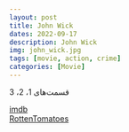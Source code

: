 ```yaml
---
layout: post
title: John Wick
dates: 2022-09-17
description: John Wick
img: john_wick.jpg
tags: [movie, action, crime]
categories: [Movie]
---
```


قسمت‌های 1، 2، 3

[imdb](https://www.imdb.com/title/tt2911666/)  
[RottenTomatoes](https://www.rottentomatoes.com/m/john_wick)
